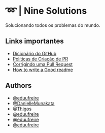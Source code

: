
# ➿ | Nine Solutions 

Solucionando todos os problemas do mundo.


## Links importantes

 - [Dicionário do GitHub](https://gist.github.com/victorsenam/8580499)
 - [Políticas de Criação de PR](https://github.com/9Solutions/.github/blob/main/criando-uma-pr.md)
 - [Corrigindo uma Pull Request]([https://github.com/matiassingers/awesome-readme](https://github.com/9Solutions/.github/blob/main/corrigindo-pr.md))
 - [How to write a Good readme](https://bulldogjob.com/news/449-how-to-write-a-good-readme-for-your-github-project)


## Authors

- [@eduufreire](https://www.github.com/eduufreire)
- [@DanielleMunakata](https://github.com/DanielleMunakata)
- [@Thigos](https://github.com/Thigos)
- [@eduufreire](https://www.github.com/eduufreire)
- [@eduufreire](https://www.github.com/eduufreire)
- [@eduufreire](https://www.github.com/eduufreire)


